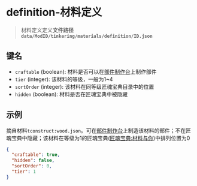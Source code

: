 # definition-材料定义

> 材料定义定义**文件路径`data/ModID/tinkering/materials/definition/ID.json`**

## 键名

* `craftable` (boolean): 材料是否可以在[部件制作台](https://www.mcmod.cn/item/636855.html)上制作部件
* `tier` (integer): 该材料的等级，一般为1~4
* `sortOrder` (integer): 该材料在同等级匠魂宝典目录中的位置
* `hidden` (boolean): 材料是否在匠魂宝典中被隐藏

## 示例

摘自材料`tconstruct:wood.json`。可在[部件制作台](https://www.mcmod.cn/item/636855.html)上制造该材料的部件；不在匠魂宝典中隐藏；该材料在等级为1的匠魂宝典([匠魂宝典:材料与你](https://www.mcmod.cn/item/637290.html))中排列位置为0

```json
{
  "craftable": true,
  "hidden": false,
  "sortOrder": 0,
  "tier": 1
}
```